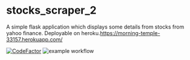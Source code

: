 # stocks_scraper_2
A simple flask application which displays some details from stocks from yahoo finance.
Deployable on heroku.https://morning-temple-33157.herokuapp.com/


[![CodeFactor](https://www.codefactor.io/repository/github/phillip2468/stocks_scraper_2/badge)](https://www.codefactor.io/repository/github/phillip2468/stocks_scraper_2)
![example workflow](https://github.com/github/phillip2468/stocks_scraper_2/workflows/test.yml/badge.svg)

